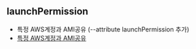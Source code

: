 ## launchPermission
- 특정 AWS계정과 AMI공유 (--attribute launchPermission 추가)
- [특정 AWS계정과 AMI공유](https://sepiros.tistory.com/49)
